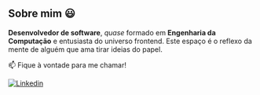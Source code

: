 ## Sobre mim 😃
**Desenvolvedor de software**, _quase_ formado em **Engenharia da Computação** e entusiasta do universo frontend. Este espaço é o reflexo da mente de alguém que ama tirar ideias do papel.

📫 Fique à vontade para me chamar!

[![Linkedin](https://img.shields.io/badge/Linkedin-a64dff?style=for-the-badge&logo=Linkedin&logoColor=white)](https://www.linkedin.com/in/pedrodellolio/)
